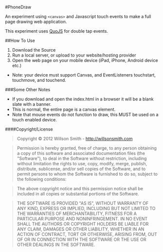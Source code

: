 #PhoneDraw

An experiment using `<canvas>` and Javascript touch events to make a full page drawing web application.

This experiment uses [QuoJS](http://quojs.tapquo.com/) for double tap events.


##How To Use
1. Download the Source
2. Run a local server, or upload to your website/hosting provider
3. Open the web page on your mobile device (iPad, iPhone, Android device etc.)
 * Note: your device must support Canvas, and EventListeners touchstart, touchmove, and touchend.
 
 
###Some Other Notes
* If you download and open the index.html in a browser it will be a blank slate with a banner.
 * This is normal, the entire page is a canvas element.
 * Note that mouse events do not function to draw, this MUST be used on a touch enabled device.
 
 ####Copyright/License
 
 
>Copyright &copy; <!--(C) --> 2012 Willson Smith - http://willsonsmith.com
 
>Permission is hereby granted, free of charge, to any person obtaining a copy of this software and associated documentation files (the "Software"), to deal in the Software without restriction, including without limitation the rights to use, copy, modify, merge, publish, distribute, sublicense, and/or sell copies of the Software, and to permit persons to whom the Software is furnished to do so, subject to the following conditions:
 
>The above copyright notice and this permission notice shall be included in all copies or substantial portions of the Software.
 
>THE SOFTWARE IS PROVIDED "AS IS", WITHOUT WARRANTY OF ANY KIND, EXPRESS OR IMPLIED, INCLUDING BUT NOT LIMITED TO THE WARRANTIES OF MERCHANTABILITY, FITNESS FOR A PARTICULAR PURPOSE AND NONINFRINGEMENT. IN NO EVENT SHALL THE AUTHORS OR COPYRIGHT HOLDERS BE LIABLE FOR ANY CLAIM, DAMAGES OR OTHER LIABILITY, WHETHER IN AN ACTION OF CONTRACT, TORT OR OTHERWISE, ARISING FROM, OUT OF OR IN CONNECTION WITH THE SOFTWARE OR THE USE OR OTHER DEALINGS IN THE SOFTWARE.